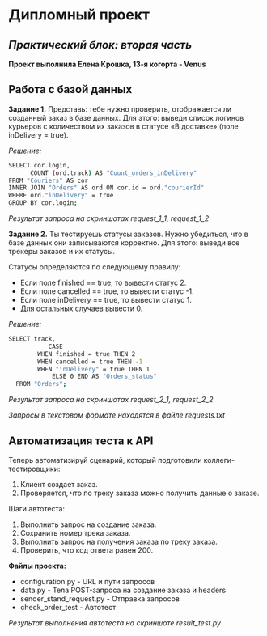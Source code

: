﻿# Дипломный проект
## _Практический блок: вторая часть_
**Проект выполнила Елена Крошка, 13-я когорта - Venus** 

## Работа с базой данных
**Задание 1.** 
Представь: тебе нужно проверить, отображается ли созданный заказ в базе данных.
Для этого: выведи список логинов курьеров с количеством их заказов в статусе «В доставке» (поле inDelivery = true). 

_Решение:_  
```sh
SELECT cor.login, 
      COUNT (ord.track) AS "Count_orders_inDelivery" 
FROM "Couriers" AS cor 
INNER JOIN "Orders" AS ord ON cor.id = ord."courierId" 
WHERE ord."inDelivery" = true 
GROUP BY cor.login;
```
_Результат запроса на скриншотах request_1_1, request_1_2_ 

**Задание 2.** 
Ты тестируешь статусы заказов. Нужно убедиться, что в базе данных они записываются корректно.
Для этого: выведи все трекеры заказов и их статусы. 

Статусы определяются по следующему правилу:
- Если поле finished == true, то вывести статус 2.
- Если поле canсelled == true, то вывести статус -1.
- Если поле inDelivery == true, то вывести статус 1.
- Для остальных случаев вывести 0.

_Решение:_  
```sh
SELECT track, 
           CASE 
        WHEN finished = true THEN 2 
        WHEN cancelled = true THEN -1 
        WHEN "inDelivery" = true THEN 1 
            ELSE 0 END AS "Orders_status" 
  FROM "Orders";
```
_Результат запроса на скриншотах request_2_1, request_2_2_ 

_Запросы в текстовом формате находятся в файле requests.txt_ 


## Автоматизация теста к API
Теперь автоматизируй сценарий, который подготовили коллеги-тестировщики:
1. Клиент создает заказ.
2. Проверяется, что по треку заказа можно получить данные о заказе.

Шаги автотеста:
1. Выполнить запрос на создание заказа.
2. Сохранить номер трека заказа.
3. Выполнить запрос на получения заказа по треку заказа.
4. Проверить, что код ответа равен 200.

**Файлы проекта:** 
- configuration.py - URL и пути запросов
- data.py - Тела POST-запроса на создание заказа и headers
- sender_stand_request.py - Отправка запросов
- check_order_test - Автотест

_Результат выполнения автотеста на скриншоте result_test.py_ 


